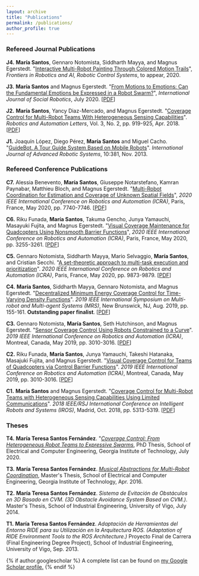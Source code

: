 ```yaml
---
layout: archive
title: "Publications"
permalink: /publications/
author_profile: true
---
```


### Refereed Journal Publications
**J4.** **María Santos**, Gennaro Notomista, Siddharth Mayya, and Magnus Egerstedt. "[Interactive Multi-Robot Painting Through Colored Motion Trails](https://www.frontiersin.org/articles/10.3389/frobt.2020.580415/abstract)", *Frontiers in Robotics and AI, Robotic Control Systems*, to appear, 2020.

**J3.** **María Santos** and Magnus Egerstedt. "[From Motions to Emotions: Can the Fundamental Emotions be Expressed in a Robot Swarm?](https://link.springer.com/article/10.1007/s12369-020-00665-6)", *International Journal of Social Robotics*, July 2020. \[[PDF](/files/Santos_SORO_2020_SwarmEmotions.pdf)\] 

**J2.** **María Santos**, Yancy Diaz-Mercado, and Magnus Egerstedt. "[Coverage Control for Multi-Robot Teams With Heterogeneous Sensing Capabilities](https://ieeexplore.ieee.org/abstract/document/8255576)". *Robotics and Automation Letters*, Vol. 3, No. 2, pp. 919-925, Apr. 2018. \[[PDF](/files/Santos_RAL2018_HeterogenousCoverage.pdf)\] 

**J1.** Joaquín López, Diego Pérez, **María Santos** and Miguel Cacho. "[GuideBot. A Tour Guide System Based on Mobile Robots](https://journals.sagepub.com/doi/pdf/10.5772/56901)". *International Journal of Advanced Robotic Systems*, 10:381, Nov. 2013. 

### Refereed Conference Publications

**C7.** Alessia Benevento, **María Santos**, Giuseppe Notarstefano, Kamran Paynabar, Matthieu Bloch, and Magnus Egerstedt. "[Multi-Robot Coordination for Estimation and Coverage of Unknown Spatial Fields](https://ieeexplore.ieee.org/document/9197487)", *2020 IEEE International Conference on Robotics and Automation (ICRA)*, Paris, France, May 2020, pp. 7740-7746. \[[PDF](/files/Benevento_ICRA2020_EstimationCoverage.pdf)\] 

**C6.** Riku Funada, **María Santos**, Takuma Gencho, Junya Yamauchi, Masayuki Fujita, and Magnus Egerstedt. "[Visual Coverage Maintenance for Quadcopters Using Nonsmooth Barrier Functions](https://ieeexplore.ieee.org/document/9196650)", *2020 IEEE International Conference on Robotics and Automation (ICRA)*, Paris, France, May 2020, pp. 3255-3261. \[[PDF](/files/Funada_ICRA2020_VisualCoverageNonsmoothCBFs.pdf)\]

**C5.** Gennaro Notomista, Siddharth Mayya, Mario Selvaggio, **María Santos**, and Cristian Secchi. "[A set-theoretic approach to multi-task execution and prioritization](https://ieeexplore.ieee.org/document/9196741)". *2020 IEEE International Conference on Robotics and Automation (ICRA)*, Paris, France, May 2020, pp. 9873-9879. \[[PDF](/files/Notomista_ICRA2020_TaskPrioritization.pdf)\] 

**C4.** **María Santos**, Siddharth Mayya, Gennaro Notomista, and Magnus Egerstedt. "[Decentralized Minimum Energy Coverage Control for Time-Varying Density Functions](https://ieeexplore.ieee.org/document/8901076)". *2019 IEEE International Symposium on Multi-robot and Multi-agent Systems (MRS)*, New Brunswick, NJ, Aug. 2019, pp. 155-161. **Outstanding paper finalist**. \[[PDF](/files/Santos_MRS2019_DecentralizedTimeVaryingCoverage.pdf)\]

**C3.** Gennaro Notomista, **María Santos**, Seth Hutchinson, and Magnus Egerstedt. "[Sensor Coverage Control Using Robots Constrained to a Curve](https://ieeexplore.ieee.org/abstract/document/8794261)". *2019 IEEE International Conference on Robotics and Automation (ICRA)*, Montreal, Canada, May 2019,  pp. 3010-3016. \[[PDF](/files/Notomista_ICRA2019_Coverage.pdf)\]

**C2.** Riku Funada, **María Santos**, Junya Yamauchi, Takeshi Hatanaka, Masajuki Fujita, and Magnus Egerstedt. "[Visual Coverage Control for Teams of Quadcopters via Control Barrier Functions](https://ieeexplore.ieee.org/abstract/document/8793477)". *2019 IEEE International Conference on Robotics and Automation (ICRA)*, Montreal, Canada, May 2019,  pp. 3010-3016. \[[PDF](/files/Funada_ICRA2019_VisualCoverageCBFs.pdf)\]

**C1.** **María Santos** and Magnus Egerstedt. "[Coverage Control for Multi-Robot Teams with Heterogeneous Sensing Capabilities Using Limited Communications](https://ieeexplore.ieee.org/abstract/document/8594056)".  *2018 IEEE/RSJ International Conference on Intelligent Robots and Systems (IROS)*, Madrid, Oct. 2018, pp. 5313-5319. \[[PDF](/files/Santos_IROS2018_HeterogeneousCoverageCommunications.pdf)\]

### Theses

**T4.** **María Teresa Santos Fernández**. "[*Coverage Control: From Heterogeneous Robot Teams to Expressive Swarms*](https://smartech.gatech.edu/handle/1853/63690), PhD Thesis, School of Electrical and Computer Engineering, Georgia Institute of Technology, July 2020.

**T3.** **María Teresa Santos Fernández**. [*Musical Abstractions for Multi-Robot Coordination*](https://smartech.gatech.edu/handle/1853/55049), Master's Thesis, School of Electrical and Computer Engineering, Georgia Institute of Technology, Apr. 2016.

**T2.** **María Teresa Santos Fernández**. *Sistema de Evitación de Obstáculos en 3D Basado en CVM. (3D Obstacle Avoidance System Based on CVM.)*. Master's Thesis, School of Industrial Engineering, University of Vigo, July 2014.

**T1.** **María Teresa Santos Fernández**. *Adaptación de Herramientas del Entorno RIDE para su Utilización en la Arquitectura ROS. (Adaptation of RIDE Environment Tools to the ROS Architecture.)* Proyecto Final de Carrera (Final Engineering Degree Project), School of Industrial Engineering, University of Vigo, Sep. 2013.

{% if author.googlescholar %}
  A complete list can be found on <u><a href="{{author.googlescholar}}">my Google Scholar profile</a>.</u>
{% endif %}
